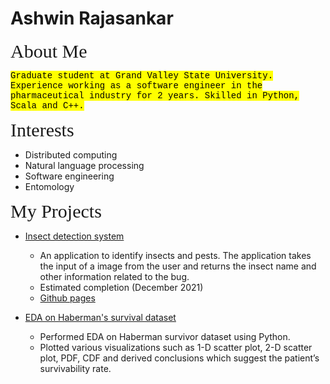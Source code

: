 <style>
mark{
    font-family: "Lucida Console", "Courier New", monospace;
}
heads{
    font-family: "Fantasy", "Papyrus", Serif;
    font-size: 30px;
}
</style>
# Ashwin Rajasankar
<heads>About Me</heads>

<mark>Graduate student at Grand Valley State University. Experience working as a software engineer in the pharmaceutical industry for 2 years. Skilled in Python, Scala and C++. </mark>

<heads>Interests</heads>

* Distributed computing
* Natural language processing
* Software engineering
* Entomology

<heads>My Projects</heads>

* [Insect detection system](https://github.com/ashwinr98/GVSU-CIS641-Tropicana)
    * An application to identify insects and pests. The application takes the input of a image from the user and returns the insect name and other information related to the bug.
    * Estimated completion (December 2021)
    * [Github pages](https://ashwinr98.github.io/GVSU-CIS641-Tropicana/)

* [EDA on Haberman's survival dataset](https://github.com/ashwinr98/eda_habermandataset)
    * Performed EDA on Haberman survivor dataset using Python.  
    * Plotted various visualizations such as 1-D scatter plot, 2-D scatter plot, PDF, CDF and derived conclusions which suggest the patient’s survivability rate.

